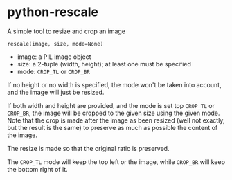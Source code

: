 python-rescale
==============

A simple tool to resize and crop an image

```
rescale(image, size, mode=None)
```

 * image: a PIL image object
 * size: a 2-tuple (width, height); at least one must be specified
 * mode: `CROP_TL` or `CROP_BR`

If no height or no width is specified, the mode won't be taken into account, and the image will just be resized.

If both width and height are provided, and the mode is set top `CROP_TL` or `CROP_BR`, the image will be cropped to the given size using the given mode. Note that the crop is made after the image as been resized (well not exactly, but the result is the same) to preserve as much as possible the content of the image.

The resize is made so that the original ratio is preserved.

The `CROP_TL` mode will keep the top left or the image, while `CROP_BR` will keep the bottom right of it.
